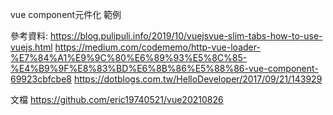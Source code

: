 vue component元件化 範例

參考資料:
https://blog.pulipuli.info/2019/10/vuejsvue-slim-tabs-how-to-use-vuejs.html
https://medium.com/codememo/http-vue-loader-%E7%84%A1%E9%9C%80%E6%89%93%E5%8C%85-%E4%B9%9F%E8%83%BD%E6%8B%86%E5%88%86-vue-component-69923cbfcbe8
https://dotblogs.com.tw/HelloDeveloper/2017/09/21/143929


文檔
https://github.com/eric19740521/vue20210826

